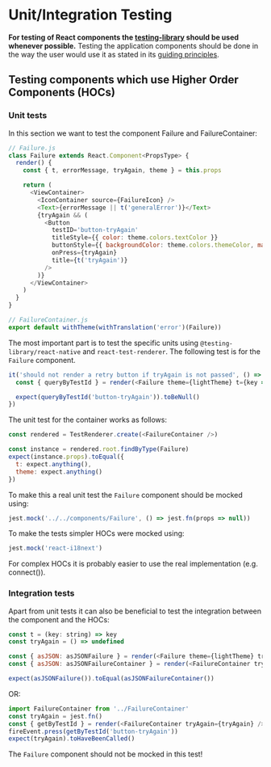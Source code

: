 # Unit/Integration Testing

**For testing of React components the [testing-library](https://testing-library.com) should be used whenever possible.**
Testing the application components should be done in the way the user would use it as stated in its [guiding principles](https://testing-library.com/docs/guiding-principles).

## Testing components which use Higher Order Components (HOCs)

### Unit tests

In this section we want to test the component Failure and FailureContainer:

```js
// Failure.js
class Failure extends React.Component<PropsType> {
  render() {
    const { t, errorMessage, tryAgain, theme } = this.props

    return (
      <ViewContainer>
        <IconContainer source={FailureIcon} />
        <Text>{errorMessage || t('generalError')}</Text>
        {tryAgain && (
          <Button
            testID='button-tryAgain'
            titleStyle={{ color: theme.colors.textColor }}
            buttonStyle={{ backgroundColor: theme.colors.themeColor, marginTop: 20 }}
            onPress={tryAgain}
            title={t('tryAgain')}
          />
        )}
      </ViewContainer>
    )
  }
}
```

```js
// FailureContainer.js
export default withTheme(withTranslation('error')(Failure))
```

The most important part is to test the specific units using `@testing-library/react-native` and `react-test-renderer`. The following test is for the `Failure` component.

```js
it('should not render a retry button if tryAgain is not passed', () => {
  const { queryByTestId } = render(<Failure theme={lightTheme} t={key => key} />)

  expect(queryByTestId('button-tryAgain')).toBeNull()
})
```

The unit test for the container works as follows:

```js
const rendered = TestRenderer.create(<FailureContainer />)

const instance = rendered.root.findByType(Failure)
expect(instance.props).toEqual({
  t: expect.anything(),
  theme: expect.anything()
})
```

To make this a real unit test the `Failure` component should be mocked using:

```js
jest.mock('../../components/Failure', () => jest.fn(props => null))
```

To make the tests simpler HOCs were mocked using:

```js
jest.mock('react-i18next')
```

For complex HOCs it is probably easier to use the real implementation (e.g. connect()).

### Integration tests

Apart from unit tests it can also be beneficial to test the integration between the component and the HOCs:

```js
const t = (key: string) => key
const tryAgain = () => undefined

const { asJSON: asJSONFailure } = render(<Failure theme={lightTheme} tryAgain={tryAgain} t={t} />)
const { asJSON: asJSONFailureContainer } = render(<FailureContainer tryAgain={tryAgain} />)

expect(asJSONFailure()).toEqual(asJSONFailureContainer())
```

OR:

```js
import FailureContainer from '../FailureContainer'
const tryAgain = jest.fn()
const { getByTestId } = render(<FailureContainer tryAgain={tryAgain} />)
fireEvent.press(getByTestId('button-tryAgain'))
expect(tryAgain).toHaveBeenCalled()
```

The `Failure` component should not be mocked in this test!
